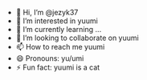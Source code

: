 - 👋 Hi, I’m @jezyk37
- 👀 I’m interested in yuumi
- 🌱 I’m currently learning ...
- 💞️ I’m looking to collaborate on yuumi
- 📫 How to reach me yuumi
- 😄 Pronouns: yu/umi
- ⚡ Fun fact: yuumi is a cat

<!---
jezyk37/jezyk37 is a ✨ special ✨ repository because its `README.md` (this file) appears on your GitHub profile.
You can click the Preview link to take a look at your changes.
--->
